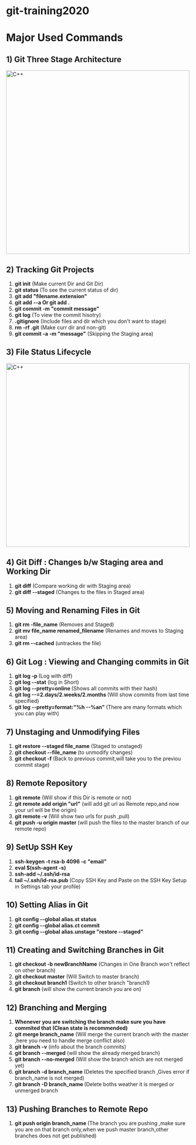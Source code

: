 # git-training2020

# Major Used Commands


## 1) Git Three Stage Architecture

<img alt="C++" width="500px" height="500px" src="https://static.packt-cdn.com/products/9781782168454/graphics/8454OS_01_4.jpg" />
<br/>

## 2) Tracking Git Projects

1) <b>git init</b>  (Make current Dir and Git Dir)<br/>
2) <b>git status</b> (To see the current status of dir)<br/> 
3) <b>git add "filename.extension"</b><br/>  
4) <b>git add --a Or git add . </b><br/>
5) <b>git commit -m "commit message"</b> <br/>
6) <b>git log</b> (To view the commit hisotry)<br/> 
7) <b>.gitignore</b>  (Include files and dir which you don't want to stage)<br/> 
8) <b>rm -rf .git</b> (Make curr dir and non-git)<br/> 
9) <b> git commit -a -m "message"</b> (Skipping the Staging area) <br/> 

## 3) File Status Lifecycle

<img alt="C++" width="500px" height="500px" src="https://git-scm.com/figures/18333fig0201-tn.png" />
<br/>

## 4) Git Diff : Changes b/w Staging area and Working Dir

1) <b>git diff</b> (Compare working dir with Staging area)<br/> 
2) <b>git diff --staged</b> (Changes to the files in Staged area)<br/> 

## 5) Moving and Renaming Files in Git

1) <b>git rm -file_name</b> (Removes and Staged)<br/> 
2) <b>git mv file_name renamed_filename</b> (Renames and moves to Staging area)<br/> 
3) <b>git rm --cached</b> (untrackes the file)

## 6) Git Log : Viewing and Changing commits in Git

1) <b>git log -p </b> (Log with diff)<br/>
2) <b>git log --stat</b> (log in Short) <br>
3) <b>git log --pretty=online </b> (Shows all commits with their hash)<br>
4) <b>git log --=2.days/2.weeks/2.months </b> (Will show commits from last time specified)<br> 
5) <b>git log --pretty=format:"%h --%an" </b> (There are many formats which you can play with)<br> 

## 7) Unstaging and Unmodifying Files

1) <b>git restore --staged file_name</b> (Staged to unstaged)<br/> 
2) <b>git checkout --file_name </b> (to unmodify changes)<br/> 
3) <b>git checkout -f </b> (Back to previous commit,will take you to the previou commit stage)<br/> 

## 8) Remote Repository

1) <b>git remote</b> (Will show if this Dir is remote or not)<br/> 
2) <b>git remote add origin "url"</b> (will add git url as Remote repo,and now your url will be the origin)<br/> 
3) <b>git remote -v</b> (Will show two urls for push ,pull)<br/> 
4) <b>git push -u origin master </b> (will push the files to the master branch of our remote repo)<br/>


## 9) SetUp SSH Key

1) <b>ssh-keygen -t rsa-b 4096 -c "email"</b> <br/> 
2) <b>eval $(ssh-agent -s)</b><br/> 
3) <b>ssh-add ~/.ssh/id-rsa</b><br/> 
4) <b>tail ~/.ssh/id-rsa.pub</b> (Copy SSH Key and Paste on the SSH Key Setup in Settings tab your profile)<br>

## 10) Setting Alias in Git

1) <b>git config --global alias.st status</b><br>
2) <b>git config --global alias.ct commit</b><br>
3) <b>git config --global alias.unstage "restore --staged"</b><br>

## 11) Creating and Switching Branches in Git

1) <b>git checkout -b newBranchName</b> (Changes in One Branch won't reflect on other branch) <br>
2) <b>git checkout master</b> (Will Switch to master branch) <br>
3) <b>git checkout branch1</b> (Switch to other branch "branch1) <br>
4) <b>git branch </b> (will show the current branch you are on)<br>

## 12) Branching and Merging

1) <b> Whenever you are switching the branch make sure you have commited that (Clean state is recommended)</b><br>
2) <b> git merge branch_name</b> (Will merge the current branch with the master  ,here you need to handle merge conflict also)<br>
3) <b> git branch -v</b> (info about the branch commits)<br>
4) <b> git branch --merged</b> (will show the already merged branch)<br>
5) <b> git branch --no-merged</b> (Will show the branch which are not merged yet)<br>
6) <b> git branch -d branch_name </b> (Deletes the specified branch ,Gives error if branch_name is not merged)<br>
7) <b> git branch -D branch_name </b> (Delete boths weather it is merged or unmerged branch

## 13) Pushing Branches to Remote Repo

1) <b>git push origin branch_name </b> (The branch you are pushing ,make sure you are on that branch only,when we push master branch,other branches does not get published)<br>
